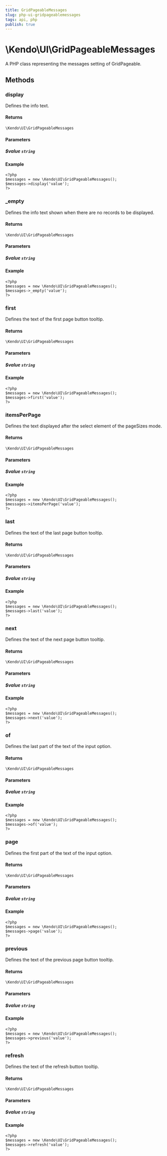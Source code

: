 ```yaml
---
title: GridPageableMessages
slug: php-ui-gridpageablemessages
tags: api, php
publish: true
---
```


# \Kendo\UI\GridPageableMessages

A PHP class representing the messages setting of GridPageable.


## Methods

### display
Defines the info text.

#### Returns
`\Kendo\UI\GridPageableMessages`

#### Parameters

##### $value `string`



#### Example 
    <?php
    $messages = new \Kendo\UI\GridPageableMessages();
    $messages->display('value');
    ?>

### _empty
Defines the info text shown when there are no records to be displayed.

#### Returns
`\Kendo\UI\GridPageableMessages`

#### Parameters

##### $value `string`



#### Example 
    <?php
    $messages = new \Kendo\UI\GridPageableMessages();
    $messages->_empty('value');
    ?>

### first
Defines the text of the first page button tooltip.

#### Returns
`\Kendo\UI\GridPageableMessages`

#### Parameters

##### $value `string`



#### Example 
    <?php
    $messages = new \Kendo\UI\GridPageableMessages();
    $messages->first('value');
    ?>

### itemsPerPage
Defines the text displayed after the select element of the pageSizes mode.

#### Returns
`\Kendo\UI\GridPageableMessages`

#### Parameters

##### $value `string`



#### Example 
    <?php
    $messages = new \Kendo\UI\GridPageableMessages();
    $messages->itemsPerPage('value');
    ?>

### last
Defines the text of the last page button tooltip.

#### Returns
`\Kendo\UI\GridPageableMessages`

#### Parameters

##### $value `string`



#### Example 
    <?php
    $messages = new \Kendo\UI\GridPageableMessages();
    $messages->last('value');
    ?>

### next
Defines the text of the next page button tooltip.

#### Returns
`\Kendo\UI\GridPageableMessages`

#### Parameters

##### $value `string`



#### Example 
    <?php
    $messages = new \Kendo\UI\GridPageableMessages();
    $messages->next('value');
    ?>

### of
Defines the last part of the text of the input option.

#### Returns
`\Kendo\UI\GridPageableMessages`

#### Parameters

##### $value `string`



#### Example 
    <?php
    $messages = new \Kendo\UI\GridPageableMessages();
    $messages->of('value');
    ?>

### page
Defines the first part of the text of the input option.

#### Returns
`\Kendo\UI\GridPageableMessages`

#### Parameters

##### $value `string`



#### Example 
    <?php
    $messages = new \Kendo\UI\GridPageableMessages();
    $messages->page('value');
    ?>

### previous
Defines the text of the previous page button tooltip.

#### Returns
`\Kendo\UI\GridPageableMessages`

#### Parameters

##### $value `string`



#### Example 
    <?php
    $messages = new \Kendo\UI\GridPageableMessages();
    $messages->previous('value');
    ?>

### refresh
Defines the text of the refresh button tooltip.

#### Returns
`\Kendo\UI\GridPageableMessages`

#### Parameters

##### $value `string`



#### Example 
    <?php
    $messages = new \Kendo\UI\GridPageableMessages();
    $messages->refresh('value');
    ?>

